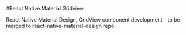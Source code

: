 #React Native Material Gridview

React Native Material Design, GridView component development - to be merged to react-native-material-design repo.